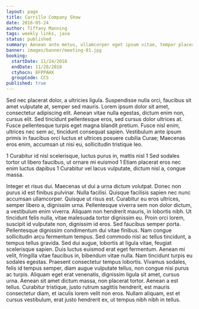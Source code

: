 ```yaml
---
layout: page
title: Carrillo Company Show
date: 2016-05-24
author: Tiffany Manning
tags: weekly links, java
status: published
summary: Aenean ante metus, ullamcorper eget ipsum vitae, tempor placerat.
banner: images/banner/meeting-01.jpg
booking:
  startDate: 11/24/2018
  endDate: 11/28/2018
  ctyhocn: BFPPAHX
  groupCode: CCS
published: true
---
```

Sed nec placerat dolor, a ultricies ligula. Suspendisse nulla orci, faucibus sit amet vulputate at, semper sed mauris. Lorem ipsum dolor sit amet, consectetur adipiscing elit. Aenean vitae nulla egestas, dictum enim non, cursus elit. Sed tincidunt pellentesque eros, sed cursus dolor ultrices at. Fusce pellentesque turpis eget magna blandit pretium. Fusce nisl enim, ultrices nec sem ac, tincidunt consequat sapien. Vestibulum ante ipsum primis in faucibus orci luctus et ultrices posuere cubilia Curae; Maecenas eros enim, accumsan ut nisi eu, sollicitudin tristique leo.

1 Curabitur id nisl scelerisque, luctus purus in, mattis nisl
1 Sed sodales tortor ut libero faucibus, ut ornare mi euismod
1 Etiam placerat eros nec enim luctus dapibus
1 Curabitur vel lacus vulputate, dictum nisl a, congue massa.

Integer et risus dui. Maecenas ut dui a urna dictum volutpat. Donec non purus id est finibus pulvinar. Nulla facilisi. Quisque facilisis sapien nec nunc accumsan ullamcorper. Quisque ut risus est. Curabitur eu eros ultrices, semper libero a, dignissim urna. Pellentesque viverra sem non dolor dictum, a vestibulum enim viverra. Aliquam non hendrerit mauris, in lobortis nibh. Ut tincidunt felis nulla, vitae malesuada tortor dignissim eu. Proin orci lorem, suscipit id vulputate non, dignissim id eros. Sed faucibus semper porta. Pellentesque dignissim condimentum dui vitae finibus. Nam congue sollicitudin arcu fermentum tempus.
Sed commodo nisl ac tellus tincidunt, a tempus tellus gravida. Sed dui augue, lobortis at ligula vitae, feugiat scelerisque sapien. Duis luctus euismod erat eget fermentum. Aenean mi velit, fringilla vitae faucibus in, bibendum vitae nulla. Nam tincidunt turpis eu sodales egestas. Praesent consectetur tempus lobortis. Vivamus sodales, felis id tempus semper, diam augue vulputate tellus, non congue nisi purus ac turpis. Aliquam eget erat venenatis, dignissim ligula sit amet, cursus urna. Aenean sit amet dictum massa, non placerat tortor. Aenean a est tellus. Curabitur tristique, justo rutrum sagittis hendrerit, est mauris consectetur diam, et iaculis lorem velit non eros. Nullam aliquam, est et cursus vestibulum, erat justo hendrerit ex, ut tempus nibh nibh in tellus.

